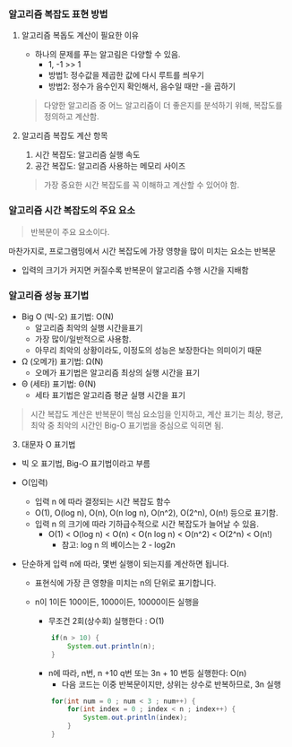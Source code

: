 ### 알고리즘 복잡도 표현 방법

1. 알고리즘 복돕도 계산이 필요한 이유
    - 하나의 문제를 푸는 알고림은 다양할 수 있음.
        - 1, -1 >> 1
        - 방법1: 정수값을 제곱한 값에 다시 루트를 씌우기
        - 방법2: 정수가 음수인지 확인해서, 음수일 때만 -을 곱하기
    
    > 다양한 알고리즘 중 어느 알고리즘이 더 좋은지를 분석하기 위해, 복잡도를 정의하고 계산함.
   
2. 알고리즘 복잡도 계산 항목
    1. 시간 복잡도: 알고리즘 실행 속도
    2. 공간 복잡도: 알고리즘 사용하는 메모리 사이즈
    
    > 가장 중요한 시간 복잡도를 꼭 이해하고 계산할 수 있어야 함.
   
### 알고리즘 시간 복잡도의 주요 요소

> 반복문이 주요 요소이다.

마찬가지로, 프로그램밍에서 시간 복잡도에 가장 영향을 많이 미치는 요소는 반복문
- 입력의 크기가 커지면 커질수록 반복문이 알고리즘 수행 시간을 지배함

### 알고리즘 성능 표기법
- Big O (빅-오) 표기법: O(N)
    - 알고리즘 최악의 실행 시간을표기
    - 가장 많이/일반적으로 사용함.
    - 아무리 최악의 상황이라도, 이정도의 성능은 보장한다는 의미이기 때문
- Ω (오메가) 표기법: Ω(N)
  - 오메가 표기법은 알고리즘 최상의 실행 시간을 표기
- Θ (세타) 표기법: Θ(N)
  - 세타 표기법은 알고리즘 평균 실행 시간을 표기
    
> 시간 복잡도 계산은 반복문이 핵심 요소임을 인지하고, 계산 표기는 최상, 평균, 최악 중 최악의 시간인 Big-O 표기법을 중심으로 익히면 됨.
 

3. 대문자 O 표기법
- 빅 오 표기법, Big-O 표기법이라고 부름
- O(입력)
  - 입력 n 에 따라 결정되는 시간 복잡도 함수
  - O(1), O(log n), O(n), O(n log n), O(n^2), O(2^n), O(n!) 등으로 표기함.
  - 입력 n 의 크기에 따라 기하급수적으로 시간 복잡도가 늘어날 수 있음.
    - O(1) < O(log n) < O(n) < O(n log n) < O(n^2) < O(2^n) < O(n!)
        - 참고: log n 의 베이스는 2 - log2n
    
- 단순하게 입력 n에 따라, 몇번 실행이 되는지를 계산하면 됩니다.
  - 표현식에 가장 큰 영향을 미치는 n의 단위로 표기합니다.
  - n이 1이든 100이든, 1000이든, 10000이든 실행을
    - 무조건 2회(상수회) 실행한다 : O(1)
    
    ```java
        if(n > 10) {
            System.out.println(n);
        }
    ```
    
    - n에 따라, n번, n +10 q번 또는 3n + 10 번등 실행한다: O(n)
        - 다음 코드는 이중 반복문이지만, 상위는 상수로 반복하므로, 3n 실행
        
    ```java
        for(int num = 0 ; num < 3 ; num++) {
            for(int index = 0 ; index < n ; index++) {
                System.out.println(index);
            }
        }
    ```
    
    